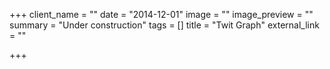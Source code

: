 +++
client_name = ""
date = "2014-12-01"
image = ""
image_preview = ""
summary = "Under construction"
tags = []
title = "Twit Graph"
external_link = ""

+++